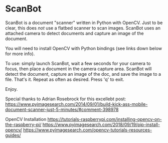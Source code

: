 # ScanBot
ScanBot is a document "scanner" written in Python with OpenCV.  Just to be clear, this does *not* use a flatbed scanner to scan images.  ScanBot uses an attached camera to detect documents and capture an image of the document.

You will need to install OpenCV with Python bindings (see links down below for more info).


To use: simply launch ScanBot, wait a few seconds for your camera to focus, then place a document in the camera capture area.  ScanBot will detect the document, capture an image of the doc, and save the image to a file.  That's it.  Repeat as often as desired.  Press 'q' to exit.

Enjoy.


Special thanks to Adrian Rosebrock for this excellebt post:
https://www.pyimagesearch.com/2014/09/01/build-kick-ass-mobile-document-scanner-just-5-minutes/#comment-398978



OpenCV Installation
https://tutorials-raspberrypi.com/installing-opencv-on-the-raspberry-pi/
https://www.pyimagesearch.com/2018/09/19/pip-install-opencv/
https://www.pyimagesearch.com/opencv-tutorials-resources-guides/
